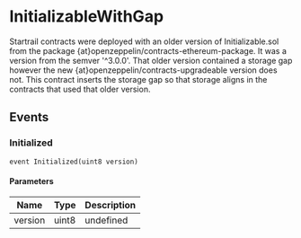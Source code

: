 # InitializableWithGap





Startrail contracts were deployed with an older version of Initializable.sol from the package {at}openzeppelin/contracts-ethereum-package. It was a version from the semver &#39;^3.0.0&#39;.   That older version contained a storage gap however the new {at}openzeppelin/contracts-upgradeable version does not.  This contract inserts the storage gap so that storage aligns in the contracts that used that older version. 




## Events

### Initialized

```solidity
event Initialized(uint8 version)
```





#### Parameters

| Name | Type | Description |
|---|---|---|
| version  | uint8 | undefined |



